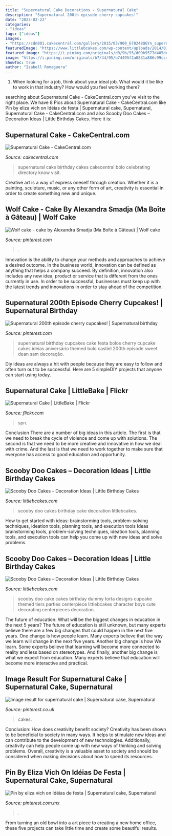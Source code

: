```yaml
---
title: "Supernatural Cake Decorations - Supernatural Cake"
description: "Supernatural 200th episode cherry cupcakes!"
date: "2023-02-23"
categories:
- "ideas"
tags: ["ideas"]
images:
- "https://cdn001.cakecentral.com/gallery/2015/03/900_678248QGYn_supernatural-cake.jpg"
featuredImage: "https://www.littlebcakes.com/wp-content/uploads/2014/01/Scooby-Doo-Cake-Designs.jpg"
featured_image: "https://i.pinimg.com/originals/d0/9b/95/d09b9577d405dcf6c1e5ae4542de88d4.jpg"
image: "https://i.pinimg.com/originals/b7/44/95/b74495f2a0831a886c99cc44ded7bea8.jpg"
ShowToc: true
author: "Isabell Romaguera"
---
```



1) When looking for a job, think about your ideal job. What would it be like to work in that industry? How would you feel working there?

	

		
searching about Supernatural Cake - CakeCentral.com you've visit to the right place. We have 8 Pics about Supernatural Cake - CakeCentral.com like Pin by eliza vich on Idéias de festa | Supernatural cake, Supernatural, Supernatural Cake - CakeCentral.com and also Scooby Doo Cakes – Decoration Ideas | Little Birthday Cakes. Here it is:
		
    
## Supernatural Cake - CakeCentral.com

<img loading=lazy src="https://cdn001.cakecentral.com/gallery/2015/03/900_678248QGYn_supernatural-cake.jpg" onerror="this.onerror=null;this.src='https://tse3.mm.bing.net/th?id=OIP.xw7DvYR4lmHj0wSbvnFDYgHaHi&amp;pid=15.1';" alt="Supernatural Cake - CakeCentral.com">

_Source: cakecentral.com_

>supernatural cake birthday cakes cakecentral bolo celebrating directory know visit. 

	

Creative art is a way of express oneself through creation. Whether it is a painting, sculpture, music, or any other form of art, creativity is essential in order to create something new and unique.

    
## Wolf Cake - Cake By Alexandra Smadja (Ma Boîte à Gâteau) | Wolf Cake

<img loading=lazy src="https://i.pinimg.com/originals/3e/99/30/3e9930c4dc018893a7f3ff4b3e7f9ac7.jpg" onerror="this.onerror=null;this.src='https://tse3.mm.bing.net/th?id=OIP.aw2_OptvfOxppQAdnZlp5wHaJ4&amp;pid=15.1';" alt="Wolf cake - cake by Alexandra Smadja (Ma Boîte à Gâteau) | Wolf cake">

_Source: pinterest.com_

>. 

	

Innovation is the ability to change your methods and approaches to achieve a desired outcome. In the business world, innovation can be defined as anything that helps a company succeed. By definition, innovation also includes any new idea, product or service that is different from the ones currently in use. In order to be successful, businesses must keep up with the latest trends and innovations in order to stay ahead of the competition.

    
## Supernatural 200th Episode Cherry Cupcakes! | Supernatural Birthday

<img loading=lazy src="https://i.pinimg.com/originals/d0/9b/95/d09b9577d405dcf6c1e5ae4542de88d4.jpg" onerror="this.onerror=null;this.src='https://tse3.mm.bing.net/th?id=OIP.QXuoNKMfzH6XdasB3fsEAQHaFj&amp;pid=15.1';" alt="Supernatural 200th episode cherry cupcakes! | Supernatural birthday">

_Source: pinterest.com_

>supernatural birthday cupcakes cake festa bolos cherry cupcake cakes ideias aniversário themed bolo castiel 200th episode sweet dean sam decoração. 

	

Diy ideas are always a hit with people because they are easy to follow and often turn out to be successful. Here are 5 simpleDIY projects that anyone can start using today.

    
## Supernatural Cake | LittleBake | Flickr

<img loading=lazy src="https://c2.staticflickr.com/8/7196/6851187631_c40360387f_b.jpg" onerror="this.onerror=null;this.src='https://tse1.mm.bing.net/th?id=OIP.b9BypYelvorm209y65GwaAHaHL&amp;pid=15.1';" alt="Supernatural Cake | LittleBake | Flickr">

_Source: flickr.com_

>spn. 

	

Conclusion
There are a number of big ideas in this article. The first is that we need to break the cycle of violence and come up with solutions. The second is that we need to be more creative and innovative in how we deal with crime. And the last is that we need to work together to make sure that everyone has access to good education and opportunity.

    
## Scooby Doo Cakes – Decoration Ideas | Little Birthday Cakes

<img loading=lazy src="http://www.littlebcakes.com/wp-content/uploads/2014/01/Scooby-Doo-Birthday-Cakes.jpg" onerror="this.onerror=null;this.src='https://tse4.mm.bing.net/th?id=OIP.YkG4CzkNo9-0nExnDL8LiwHaFj&amp;pid=15.1';" alt="Scooby Doo Cakes – Decoration Ideas | Little Birthday Cakes">

_Source: littlebcakes.com_

>scooby doo cakes birthday cake decoration littlebcakes. 

	

How to get started with ideas: brainstorming tools, problem-solving techniques, ideation tools, planning tools, and execution tools
Ideas brainstorming tools, problem-solving techniques, ideation tools, planning tools, and execution tools can help you come up with new ideas and solve problems.

    
## Scooby Doo Cakes – Decoration Ideas | Little Birthday Cakes

<img loading=lazy src="https://www.littlebcakes.com/wp-content/uploads/2014/01/Scooby-Doo-Cake-Designs.jpg" onerror="this.onerror=null;this.src='https://tse1.mm.bing.net/th?id=OIP.qO2-zVRa7nDSg-7ZB519AgHaJ4&amp;pid=15.1';" alt="Scooby Doo Cakes – Decoration Ideas | Little Birthday Cakes">

_Source: littlebcakes.com_

>scooby doo cake cakes birthday dummy torta designs cupcake themed tiers parties centerpiece littlebcakes character boys cute decorating centerpieces decoration. 

	

The future of education: What will be the biggest changes in education in the next 5 years?
The future of education is still unknown, but many experts believe there are a few big changes that could happen in the next five years. 
One change is how people learn. Many experts believe that the way we learn will change in the next five years. 
Another big change is how We learn. Some experts believe that learning will become more connected to reality and less based on stereotypes. 
And finally, another big change is what we expect from education. Many experts believe that education will become more interactive and practical.

    
## Image Result For Supernatural Cake | Supernatural Cake, Supernatural

<img loading=lazy src="https://i.pinimg.com/originals/b7/44/95/b74495f2a0831a886c99cc44ded7bea8.jpg" onerror="this.onerror=null;this.src='https://tse2.mm.bing.net/th?id=OIP.y5LZH5UYBKGLOUFAEgqPWwHaJ4&amp;pid=15.1';" alt="Image result for supernatural cake | Supernatural cake, Supernatural">

_Source: pinterest.co.uk_

>cakes. 

	

Conclusion: How does creativity benefit society?
Creativity has been shown to be beneficial to society in many ways. It helps to stimulate new ideas and can contribute to the development of new technologies. Additionally, creativity can help people come up with new ways of thinking and solving problems. Overall, creativity is a valuable asset to society and should be considered when making decisions about how to spend its resources.

    
## Pin By Eliza Vich On Idéias De Festa | Supernatural Cake, Supernatural

<img loading=lazy src="https://i.pinimg.com/originals/5f/bf/dd/5fbfdda44bd4ec8298f514f2e0d32f41.jpg" onerror="this.onerror=null;this.src='https://tse4.mm.bing.net/th?id=OIP.5Xkw1wKzLxCi-o9Ws2W7sQHaGA&amp;pid=15.1';" alt="Pin by eliza vich on Idéias de festa | Supernatural cake, Supernatural">

_Source: pinterest.com.mx_

>. 

	

From turning an old bowl into a art piece to creating a new home office, these five projects can take little time and create some beautiful results.

